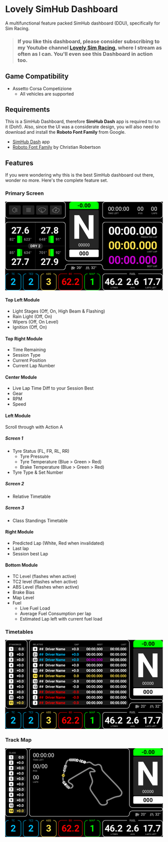 # Lovely SimHub Dashboard
A multifunctional feature packed SimHub dashboard (DDU), specifically for Sim Racing.

> ### If you like this dashboard, please consider subscribing to my Youtube channel [Lovely Sim Racing](http://j76.me/LSR), where I stream as often as I can. You'll even see this Dashboard in action too.


## Game Compatibility

* Assetto Corsa Competizione
	* All vehicles are supported

## Requirements
This is a SimHub Dashboard, therefore **SimHub Dash** app is required to run it (Doh!). Also, since the UI was a considerate design, you will also need to download and install the **Roboto Font Family** from Google.

* [SimHub Dash](https://www.simhubdash.com) app
* [Roboto Font Family](https://fonts.google.com/specimen/Roboto) by Christian Robertson

## Features
If you were wondering why this is the best SimHub dashboard out there, wonder no more. Here's the complete feature set.

### Primary Screen
![Primary Screen](images/Primary.png)

#### Top Left Module
* Light Stages (Off, On, High Beam & Flashing)
* Rain Light (Off, On)
* Wipers (Off, On Level)
* Ignition (Off, On)

#### Top Right Module
* Time Remaining
* Session Type
* Current Position
* Current Lap Number

#### Center Module
* Live Lap Time Diff to your Session Best
* Gear
* RPM
* Speed

#### Left Module 
Scroll through with Action A

##### Screen 1
* Tyre Status (FL, FR, RL, RR)
	* Tyre Pressure
	* Tyre Temperature (Blue > Green > Red)
	* Brake Temperature (Blue > Green > Red)
* Tyre Type & Set Number

##### Screen 2
* Relative Timetable

##### Screen 3
* Class Standings Timetable

#### Right Module
* Predicted Lap (White, Red when invalidated)
* Last lap
* Session best Lap

#### Bottom Module
* TC Level (flashes when active)
* TC2 level (flashes when active)
* ABS Level (flashes when active)
* Brake Bias
* Map Level
* Fuel
	* Live Fuel Load
	* Average Fuel Consumption per lap
	* Estimated Lap left with current fuel load


### Timetables
![Primary Screen](images/AlternateTimetables.png)

### Track Map
![Primary Screen](images/AlternateMap.png)